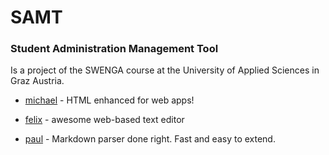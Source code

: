 # SAMT
### Student Administration Management Tool
Is a project of the SWENGA course at the University of Applied Sciences in Graz Austria.

* [michael] - HTML enhanced for web apps!
* [felix] - awesome web-based text editor
* [paul] - Markdown parser done right. Fast and easy to extend.

  [michael]: <https://github.com/deKilla>
  [felix]: <https://github.com/Graf-Carello>
  [paul]: <https://github.com/McKorleone>
